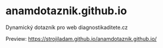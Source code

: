 # anamdotaznik.github.io
Dynamický dotazník pro web diagnostikaditete.cz

Preview: https://strojiladam.github.io/anamdotaznik.github.io/
